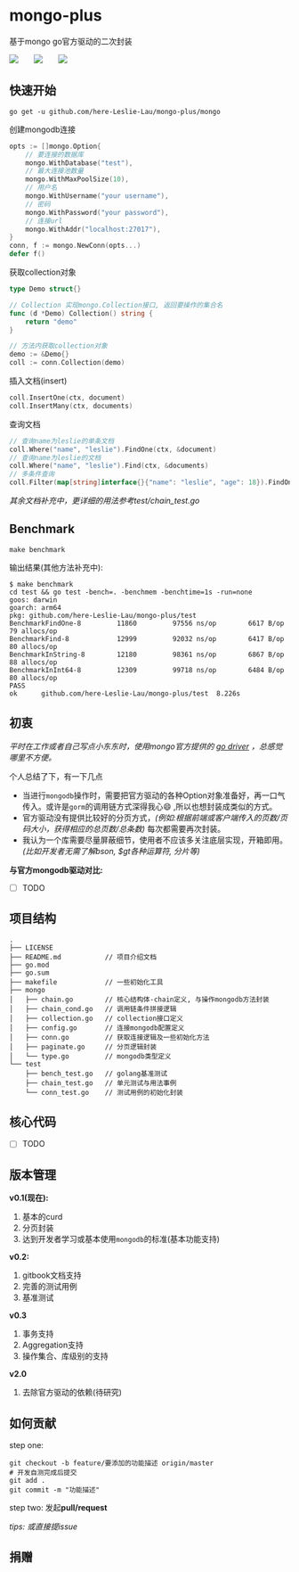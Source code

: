 # mongo-plus

基于mongo go官方驱动的二次封装

[![](https://img.shields.io/badge/build-passing-brightgreen.svg)](https://img.shields.io/badge/build-passing-brightgreen.svg)&ensp;&ensp;&ensp;&ensp;[![](https://img.shields.io/badge/version-v0.1-orange.svg)](https://img.shields.io/badge/version-v0.1-orange.svg)&ensp;&ensp;&ensp;&ensp;[![](https://img.shields.io/badge/golang-%3E%3D%201.18-red.svg)](https://img.shields.io/badge/golang-%3E%3D%201.18-red.svg)

## 快速开始

```shell
go get -u github.com/here-Leslie-Lau/mongo-plus/mongo
```

创建mongodb连接

```go
opts := []mongo.Option{
	// 要连接的数据库
	mongo.WithDatabase("test"),
	// 最大连接池数量
	mongo.WithMaxPoolSize(10),
	// 用户名
	mongo.WithUsername("your username"),
	// 密码
	mongo.WithPassword("your password"),
	// 连接url
	mongo.WithAddr("localhost:27017"),
}
conn, f := mongo.NewConn(opts...)
defer f()
```

获取collection对象

```go
type Demo struct{}

// Collection 实现mongo.Collection接口, 返回要操作的集合名
func (d *Demo) Collection() string {
	return "demo"
}

// 方法内获取collection对象
demo := &Demo{}
coll := conn.Collection(demo)
```

插入文档(insert)

```go
coll.InsertOne(ctx, document)
coll.InsertMany(ctx, documents)
```

查询文档

```go
// 查询name为leslie的单条文档
coll.Where("name", "leslie").FindOne(ctx, &document)
// 查询name为leslie的文档
coll.Where("name", "leslie").Find(ctx, &documents)
// 多条件查询
coll.Filter(map[string]interface{}{"name": "leslie", "age": 18}).FindOne(ctx, &document)
```


_其余文档补充中，更详细的用法参考test/chain_test.go_


## Benchmark

```shell
make benchmark
```

输出结果(其他方法补充中):

```shell
$ make benchmark
cd test && go test -bench=. -benchmem -benchtime=1s -run=none
goos: darwin
goarch: arm64
pkg: github.com/here-Leslie-Lau/mongo-plus/test
BenchmarkFindOne-8    	   11860	     97556 ns/op	    6617 B/op	      79 allocs/op
BenchmarkFind-8       	   12999	     92032 ns/op	    6417 B/op	      80 allocs/op
BenchmarkInString-8   	   12180	     98361 ns/op	    6867 B/op	      88 allocs/op
BenchmarkInInt64-8    	   12309	     99718 ns/op	    6484 B/op	      80 allocs/op
PASS
ok  	github.com/here-Leslie-Lau/mongo-plus/test	8.226s
```

## 初衷

*平时在工作或者自己写点小东东时，使用mongo官方提供的 [go driver](https://www.mongodb.com/docs/drivers/go/current/) ，总感觉哪里不方便。*

个人总结了下，有一下几点

- 当进行`mongodb`操作时，需要把官方驱动的各种Option对象准备好，再一口气传入。或许是`gorm`的调用链方式深得我心😄 ,所以也想封装成类似的方式。
- 官方驱动没有提供比较好的分页方式，_(例如:根据前端或客户端传入的页数/页码大小，获得相应的总页数/总条数)_ 每次都需要再次封装。
- 我认为一个库需要尽量屏蔽细节，使用者不应该多关注底层实现，开箱即用。_(比如开发者无需了解bson, $gt各种运算符, 分片等)_

**与官方mongodb驱动对比:**

- [ ] TODO

## 项目结构

```shell
.
├── LICENSE
├── README.md			// 项目介绍文档
├── go.mod
├── go.sum
├── makefile			// 一些初始化工具
├── mongo
│   ├── chain.go		// 核心结构体-chain定义, 与操作mongodb方法封装
│   ├── chain_cond.go	// 调用链条件拼接逻辑
│   ├── collection.go	// collection接口定义
│   ├── config.go		// 连接mongodb配置定义
│   ├── conn.go			// 获取连接逻辑及一些初始化方法
│   ├── paginate.go		// 分页逻辑封装
│   └── type.go			// mongodb类型定义
└── test
    ├── bench_test.go	// golang基准测试
    ├── chain_test.go	// 单元测试与用法事例
    └── conn_test.go	// 测试用例的初始化封装
```

## 核心代码

- [ ] TODO

## 版本管理

**v0.1(现在):**

1. 基本的curd
2. 分页封装
3. 达到开发者学习或基本使用`mongodb`的标准(基本功能支持)

**v0.2:**

1. gitbook文档支持
2. 完善的测试用例
3. 基准测试

**v0.3**

1. 事务支持
2. Aggregation支持
3. 操作集合、库级别的支持

**v2.0**

1. 去除官方驱动的依赖(待研究)

## 如何贡献

step one:

```shell
git checkout -b feature/要添加的功能描述 origin/master
# 开发自测完成后提交
git add .
git commit -m "功能描述"
```

step two:
发起**pull/request**

_tips: 或直接提issue_

## 捐赠

